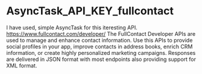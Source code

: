 # AsyncTask_API_KEY_fullcontact
I have used, simple AsyncTask for this iteresting API. 
https://www.fullcontact.com/developer/
The FullContact Developer APIs are used to manage and enhance contact information.
Use this APIs to provide social profiles in your app, improve contacts in address books, 
enrich CRM information, or create highly personalized marketing campaigns.
Responses are delivered in JSON format with most endpoints also providing support for XML format. 
